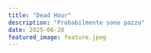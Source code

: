 ```yaml
---
title: "Dead Hour"
description: "Probabilmente sono pazzo"
date: 2025-06-28
featured_image: feature.jpeg
---
```

